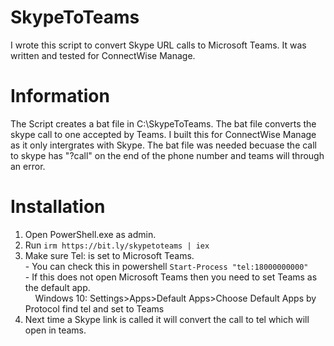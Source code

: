 # SkypeToTeams
I wrote this script to convert Skype URL calls to Microsoft Teams. It was written and tested for ConnectWise Manage.

# Information
The Script creates a bat file in C:\SkypeToTeams. The bat file converts the skype call to one accepted by Teams. I built this for ConnectWise Manage as it only intergrates with Skype. The bat file was needed becuase the call to skype has "?call" on the end of the phone number and teams will through an error.

# Installation
1. Open PowerShell.exe as admin.
2. Run ```irm https://bit.ly/skypetoteams | iex```
3. Make sure Tel: is set to Microsoft Teams.
  <br>- You can check this in powershell ```Start-Process "tel:18000000000"``` 
  <br>- If this does not open Microsoft Teams then you need to set Teams as the default app. 
  <br>&nbsp;&nbsp;&nbsp;&nbsp;Windows 10: Settings>Apps>Default Apps>Choose Default Apps by Protocol find tel and set to Teams
4. Next time a Skype link is called it will convert the call to tel which will open in teams.
